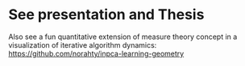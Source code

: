 # See presentation and Thesis
Also see a fun quantitative extension of measure theory concept in a visualization of iterative algorithm dynamics: https://github.com/norahty/inpca-learning-geometry

